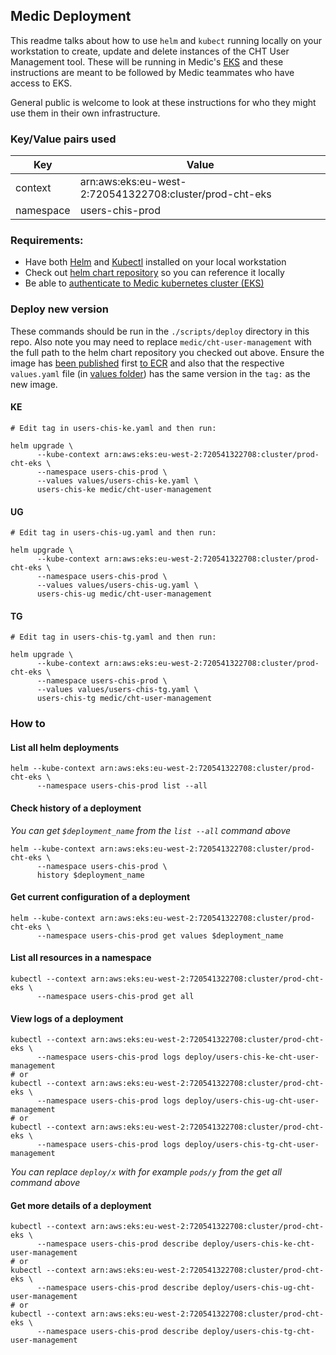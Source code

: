 ## Medic Deployment

This readme talks about how to use `helm` and `kubect`  running locally on your workstation to create, update and delete instances of the CHT User Management tool.  These will be running in Medic's [EKS](https://docs.aws.amazon.com/eks/latest/userguide/what-is-eks.html) and these instructions are meant to be followed by Medic teammates who have access to EKS.

General public is welcome to look at these instructions for who they might use them in their own infrastructure. 

### Key/Value pairs used 
| Key       | Value                                                   |
|-----------|---------------------------------------------------------|
| context   | arn:aws:eks:eu-west-2:720541322708:cluster/prod-cht-eks |
| namespace | users-chis-prod                                         |

### Requirements:
- Have both [Helm](https://helm.sh/) and  [Kubectl](https://kubernetes.io/docs/reference/kubectl/kubectl/) installed on your local workstation
- Check out [helm chart repository](https://github.com/medic/helm-charts/tree/main#usage) so you can reference it locally
- Be able to [authenticate to Medic kubernetes cluster (EKS)](https://github.com/medic/medic-infrastructure/blob/master/terraform/aws/dev/eks/access/README.md)


### Deploy new version

These commands should be run in the `./scripts/deploy` directory in this repo. Also note you may need to replace `medic/cht-user-management` with the full path to the helm chart repository you checked out above. Ensure the image has [been published](https://github.com/medic/cht-user-management/tree/main#publishing-new-docker-images) first [to ECR](https://gallery.ecr.aws/medic/cht-user-management) and also that the respective `values.yaml` file (in [values folder](https://github.com/medic/cht-user-management/blob/main/scripts/deploy/values/)) has the same version in the `tag:` as the new image.

#### KE
```shell
# Edit tag in users-chis-ke.yaml and then run:

helm upgrade \
      --kube-context arn:aws:eks:eu-west-2:720541322708:cluster/prod-cht-eks \
      --namespace users-chis-prod \
      --values values/users-chis-ke.yaml \
      users-chis-ke medic/cht-user-management
```
#### UG
```shell
# Edit tag in users-chis-ug.yaml and then run:

helm upgrade \
      --kube-context arn:aws:eks:eu-west-2:720541322708:cluster/prod-cht-eks \
      --namespace users-chis-prod \
      --values values/users-chis-ug.yaml \
      users-chis-ug medic/cht-user-management
```
#### TG
```shell
# Edit tag in users-chis-tg.yaml and then run:

helm upgrade \
      --kube-context arn:aws:eks:eu-west-2:720541322708:cluster/prod-cht-eks \
      --namespace users-chis-prod \
      --values values/users-chis-tg.yaml \
      users-chis-tg medic/cht-user-management
```
### How to

#### List all helm deployments
```shell
helm --kube-context arn:aws:eks:eu-west-2:720541322708:cluster/prod-cht-eks \
      --namespace users-chis-prod list --all
```

#### Check history of a deployment

_You can get `$deployment_name` from the `list --all` command above_

```shell
helm --kube-context arn:aws:eks:eu-west-2:720541322708:cluster/prod-cht-eks \
      --namespace users-chis-prod \
      history $deployment_name
```

#### Get current configuration of a deployment
```shell
helm --kube-context arn:aws:eks:eu-west-2:720541322708:cluster/prod-cht-eks \
      --namespace users-chis-prod get values $deployment_name
```

#### List all resources in a namespace
```shell
kubectl --context arn:aws:eks:eu-west-2:720541322708:cluster/prod-cht-eks \
      --namespace users-chis-prod get all
```

#### View logs of a deployment
```shell
kubectl --context arn:aws:eks:eu-west-2:720541322708:cluster/prod-cht-eks \
      --namespace users-chis-prod logs deploy/users-chis-ke-cht-user-management
# or
kubectl --context arn:aws:eks:eu-west-2:720541322708:cluster/prod-cht-eks \
      --namespace users-chis-prod logs deploy/users-chis-ug-cht-user-management
# or
kubectl --context arn:aws:eks:eu-west-2:720541322708:cluster/prod-cht-eks \
      --namespace users-chis-prod logs deploy/users-chis-tg-cht-user-management
```
_You can replace `deploy/x` with for example `pods/y` from the get all command above_

#### Get more details of a deployment
```shell
kubectl --context arn:aws:eks:eu-west-2:720541322708:cluster/prod-cht-eks \
      --namespace users-chis-prod describe deploy/users-chis-ke-cht-user-management
# or
kubectl --context arn:aws:eks:eu-west-2:720541322708:cluster/prod-cht-eks \
      --namespace users-chis-prod describe deploy/users-chis-ug-cht-user-management
# or
kubectl --context arn:aws:eks:eu-west-2:720541322708:cluster/prod-cht-eks \
      --namespace users-chis-prod describe deploy/users-chis-tg-cht-user-management
```
